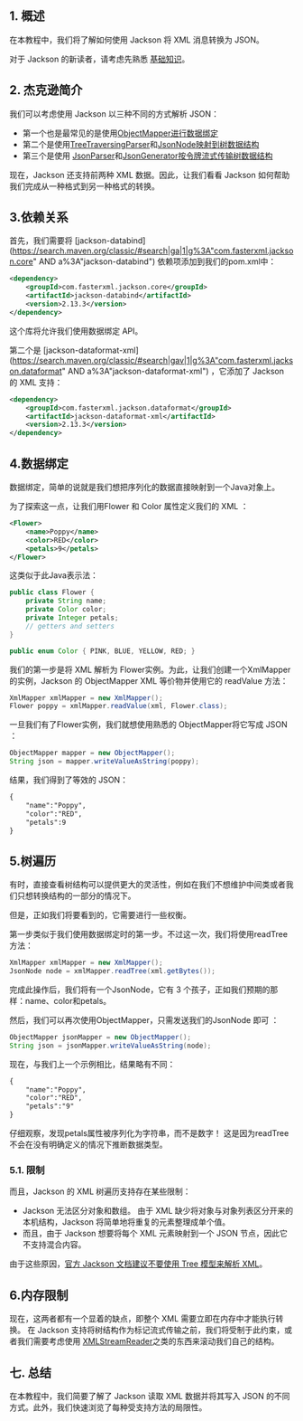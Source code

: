 ## 1. 概述

在本教程中，我们将了解如何使用 Jackson 将 XML 消息转换为 JSON。

对于 Jackson 的新读者，请考虑先熟悉 [基础知识](https://www.baeldung.com/jackson)。

## 2. 杰克逊简介

我们可以考虑使用 Jackson 以三种不同的方式解析 JSON：

-   第一个也是最常见的是使用[ObjectMapper进行数据绑定](https://fasterxml.github.io/jackson-databind/javadoc/2.9/com/fasterxml/jackson/databind/ObjectMapper.html)
-   第二个是使用[TreeTraversingParser](https://fasterxml.github.io/jackson-databind/javadoc/2.9/com/fasterxml/jackson/databind/node/TreeTraversingParser.html)和[JsonNode映射到树数据结构](https://fasterxml.github.io/jackson-databind/javadoc/2.9/com/fasterxml/jackson/databind/JsonNode.html)
-   第三个是使用 [JsonParser](https://fasterxml.github.io/jackson-core/javadoc/2.9/com/fasterxml/jackson/core/JsonParser.html)和[JsonGenerator按令牌流式传输树数据结构](https://fasterxml.github.io/jackson-core/javadoc/2.9/com/fasterxml/jackson/core/JsonGenerator.html?is-external=true)

现在，Jackson 还支持前两种 XML 数据。因此，让我们看看 Jackson 如何帮助我们完成从一种格式到另一种格式的转换。

## 3.依赖关系

首先，我们需要将 [jackson-databind](https://search.maven.org/classic/#search|ga|1|g%3A"com.fasterxml.jackson.core" AND a%3A"jackson-databind") 依赖项添加到我们的pom.xml中：

```xml
<dependency>
    <groupId>com.fasterxml.jackson.core</groupId>
    <artifactId>jackson-databind</artifactId>
    <version>2.13.3</version>
</dependency>
```

这个库将允许我们使用数据绑定 API。

第二个是 [jackson-dataformat-xml](https://search.maven.org/classic/#search|gav|1|g%3A"com.fasterxml.jackson.dataformat" AND a%3A"jackson-dataformat-xml") ，它添加了 Jackson 的 XML 支持：

```xml
<dependency>
    <groupId>com.fasterxml.jackson.dataformat</groupId>
    <artifactId>jackson-dataformat-xml</artifactId>
    <version>2.13.3</version>
</dependency>
```

## 4.数据绑定

数据绑定，简单的说就是我们想把序列化的数据直接映射到一个Java对象上。

为了探索这一点，让我们用Flower 和 Color 属性定义我们的 XML ：

```xml
<Flower>
    <name>Poppy</name>
    <color>RED</color>
    <petals>9</petals>
</Flower>

```

这类似于此Java表示法：

```java
public class Flower {
    private String name;
    private Color color;
    private Integer petals;
    // getters and setters
}

public enum Color { PINK, BLUE, YELLOW, RED; }
```

我们的第一步是将 XML 解析为 Flower实例。为此，让我们创建一个XmlMapper的实例，Jackson 的 ObjectMapper XML 等价物并使用它的 readValue 方法：

```java
XmlMapper xmlMapper = new XmlMapper();
Flower poppy = xmlMapper.readValue(xml, Flower.class);
```

一旦我们有了Flower实例，我们就想使用熟悉的 ObjectMapper将它写成 JSON ：

```java
ObjectMapper mapper = new ObjectMapper();
String json = mapper.writeValueAsString(poppy);
```

结果，我们得到了等效的 JSON：

```xml
{
    "name":"Poppy",
    "color":"RED",
    "petals":9
}
```

## 5.树遍历

有时，直接查看树结构可以提供更大的灵活性，例如在我们不想维护中间类或者我们只想转换结构的一部分的情况下。

但是，正如我们将要看到的，它需要进行一些权衡。

第一步类似于我们使用数据绑定时的第一步。不过这一次，我们将使用readTree方法：

```java
XmlMapper xmlMapper = new XmlMapper();
JsonNode node = xmlMapper.readTree(xml.getBytes());
```

完成此操作后，我们将有一个JsonNode，它有 3 个孩子，正如我们预期的那样：name、color和petals。

然后，我们可以再次使用ObjectMapper，只需发送我们的JsonNode 即可 ：

```java
ObjectMapper jsonMapper = new ObjectMapper();
String json = jsonMapper.writeValueAsString(node);
```

现在，与我们上一个示例相比，结果略有不同：

```xml
{
    "name":"Poppy",
    "color":"RED",
    "petals":"9"
}
```

仔细观察，发现petals属性被序列化为字符串，而不是数字！ 这是因为readTree不会在没有明确定义的情况下推断数据类型。

### 5.1. 限制

而且，Jackson 的 XML 树遍历支持存在某些限制：

-   Jackson 无法区分对象和数组。 由于 XML 缺少将对象与对象列表区分开来的本机结构，Jackson 将简单地将重复的元素整理成单个值。
-   而且，由于 Jackson 想要将每个 XML 元素映射到一个 JSON 节点，因此它不支持混合内容。

由于这些原因，[官方 Jackson 文档建议不要使用 Tree 模型来解析 XML](https://github.com/FasterXML/jackson-dataformat-xml#known-limitations)。

## 6.内存限制

现在，这两者都有一个显着的缺点，即整个 XML 需要立即在内存中才能执行转换。 在 Jackson 支持将树结构作为标记流式传输之前，我们将受制于此约束，或者我们需要考虑使用 [XMLStreamReader](https://docs.oracle.com/en/java/javase/11/docs/api/java.xml/javax/xml/stream/XMLStreamReader.html)之类的东西来滚动我们自己的结构。

## 七. 总结

在本教程中，我们简要了解了 Jackson 读取 XML 数据并将其写入 JSON 的不同方式。此外，我们快速浏览了每种受支持方法的局限性。